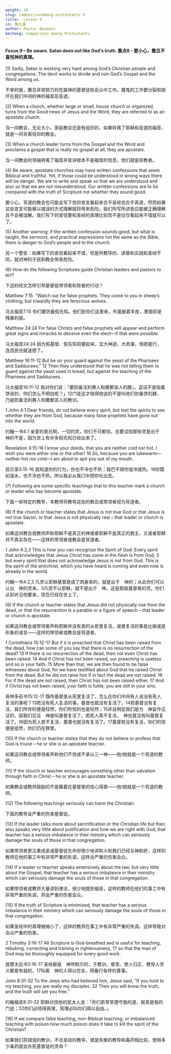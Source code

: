 ```yaml
---
weight: 10
slug: comparisonamong-protestants-9
title:  Lesson 9 
cn: 第九课
author: Pastor Baumann
kecheng: Comparison among Protestants
---
```



#### Focus 9 – Be aware. Satan does not like God’s truth. 重点9 - 要小心，撒旦不喜悦神的真理。

(1) Sadly, Satan is working very hard among God’s Christian people and congregations. The devil works to divide and ruin God’s Gospel and the Word among us.

不幸的是，撒旦非常努力的在属神的基督徒和会众中工作。魔鬼的工作要分裂和毁坏在我们中间的神的福音及圣道。

(2) When a church, whether large or small, house church or organized, turns from the Good news of Jesus and the Word, they are referred to as an apostate church.

当一间教会，无论大小，家庭教会还是有组织的，如果转离了耶稣和圣道的福音，就是一间背离信仰的教会。

(3) When a church leader turns from the Gospel and the Word and proclaims a gospel that is really no gospel at all, they are apostate.

当一间教会的领袖转离了福音并宣讲根本不是福音的信息，他们就是背教者。

(4) Be aware, apostate churches may have written confessions that seem Biblical and truthful. Yet, if those could be understood in wrong ways there will be danger. We are to write and speak so that we are understood and also so that we are not misunderstood. Our written confessions are to be compared with the truth of Scripture not whether they sound good.

要小心，背道的教会也可能会写下信仰宣言看起来合乎圣经也合乎真道，然而如果这些宣言可能被以错误的方式理解就将带来危险。我们所写所讲皆应能被正确理解且不会被误解。我们写下的宣信要和圣经的真理比较而不是仅仅看起来不错就可以了。

(5) Another warning: if the written confession sounds good, but what is taught, the sermons, and practical expressions not the same as the Bible, there is danger to God’s people and to the church.

另一个警告：如果写下的宣信看起来不错，但是所教导的、讲章和实践和圣经不同，就对神的子民和教会带来危险。

(6) How do the following Scriptures guide Christian leaders and pastors to act?

下述的经文怎样引导基督徒带领者和牧者的行动？

Matthew 7:15 ﻿ “Watch out for false prophets. They come to you in sheep’s clothing, but inwardly they are ferocious wolves.

马太福音7:15 你们要防备假先知。他们到你们这里来，外面披着羊皮，里面却是残暴的狼。

Matthew 24:24 For false Christs and false prophets will appear and perform great signs and miracles to deceive even the elect—if that were possible.

马太福音24:24 因为假基督、假先知将要起来，显大神迹、大奇事，倘若能行，连选民也就迷惑了。

Matthew 16:11-12 But be on your guard against the yeast of the Pharisees and Sadducees.” ﻿12﻿ Then they understood that he was not telling them to guard against the yeast used in bread, but against the teaching of the Pharisees and Sadducees.

马太福音16:11-12 我对你们说：『要防备法利赛人和撒都该人的酵』，这话不是指着饼说的，你们怎么不明白呢？」12门徒这才晓得他说的不是叫他们防备饼的酵，乃是防备法利赛人和撒都该人的教训。

1 John 4:1 Dear friends, do not believe every spirit, but test the spirits to see whether they are from God, because many false prophets have gone out into the world.

约翰一书4:1 亲爱的弟兄啊，一切的灵，你们不可都信，总要试验那些灵是出于　神的不是，因为世上有许多假先知已经出来了。

Revelation 3:15-16 ﻿I know your deeds, that you are neither cold nor hot. I wish you were either one or the other! ﻿16﻿ So, because you are lukewarm—neither hot nor cold—I am about to spit you out of my mouth.

启示录3:15-16 我知道你的行为，你也不冷也不热；我巴不得你或冷或热。16你既如温水，也不冷也不热，所以我必从我口中把你吐出去。

(7) Following are some specific teachings that to this teacher mark a church or leader who has become apostate.

下面一些特定的教导，本教师将教导这些的教会或带领者视为背道者。

(8) If the church or teacher states that Jesus is not true God or that Jesus is not true Savior, or that Jesus is not physically real – that leader or church is apostate.

如果这间教会或教师声称耶稣不是真正的神或者耶稣不是真正的救主，又或者耶稣并不真实存在——这样的带领者或教会是背道者。

1 John 4:2,3 ﻿This is how you can recognize the Spirit of God: Every spirit that acknowledges that Jesus Christ has come in the flesh is from God, ﻿3﻿ but every spirit that does not acknowledge Jesus is not from God. This is the spirit of the antichrist, which you have heard is coming and even now is already in the world.

约翰一书4:2,3 凡灵认耶稣基督是成了肉身来的，就是出于　神的；从此你们可以认出　神的灵来。3凡灵不认耶稣，就不是出于　神，这是那敌基督者的灵。你们从前听见他要来，现在已经在世上了。

(9) If the church or teacher states that Jesus did not physically rise from the dead, or that the resurrection is a parable or a figure of speech – that leader or church is apostate.

如果这间教会或带领者声称耶稣并没有真的从死里复活，或者复活的事是比喻或是形象的语言——这样的带领者或教会是背道者。

1 Corinthians 15:12-17 But if it is preached that Christ has been raised from the dead, how can some of you say that there is no resurrection of the dead? ﻿13﻿ If there is no resurrection of the dead, then not even Christ has been raised. ﻿14﻿ And if Christ has not been raised, our preaching is useless and so is your faith. ﻿15﻿ More than that, we are then found to be false witnesses about God, for we have testified about God that he raised Christ from the dead. But he did not raise him if in fact the dead are not raised. ﻿16﻿ For if the dead are not raised, then Christ has not been raised either. ﻿17﻿ And if Christ has not been raised, your faith is futile; you are still in your sins.

哥林多前书15:12-17 既传基督是从死里复活了，怎么在你们中间有人说没有死人复活的事呢？13若没有死人复活的事，基督也就没有复活了。14若基督没有复活，我们所传的便是枉然，你们所信的也是枉然；15并且明显我们是为　神妄作见证的，因我们见证　神是叫基督复活了。若死人真不复活，　神也就没有叫基督复活了。16因为死人若不复活，基督也就没有复活了。17基督若没有复活，你们的信便是徒然，你们仍在罪里。

(10) If the church or teacher states that they do not believe or profess that God is triune – he or she is an apostate teacher.

如果这间教会或带领者声称他们不信或不承认三一神——他/她就是一个背道的教师。

(11) If the church or teacher encourages something other than salvation through faith in Christ – he or she is an apostate teacher.

如果教会或教师鼓励的不是藉着在基督里的信心得救——他/她就是一个背道的教师。

(12) The following teachings seriously can harm the Christian.

下面的教导会严重的伤害基督徒。

(13) If the leader talks more about sanctification or the Christian life but then also speaks very little about justification and how we are right with God, that teacher has a serious imbalance in their ministry which can seriously damage the souls of those in that congregation.

如果带领者更注重成圣或基督徒生命却很少地讲称义和我们已经与神和好，这样的教师在他的事工中有非常严重的失调，这样会严重的伤害会众。

(14) If a leader or teacher speaks extensively about the law, but very little about the Gospel, that teacher has a serious imbalance in their ministry which can seriously damage the souls of those in that congregation.

如果带领者或教师大量讲到律法，很少地提到福音，这样的教师在他们的事工中有非常严重的失调，将会严重的伤害会众。

(15) If the truth of Scripture is minimized, that teacher has a serious imbalance in their ministry which can seriously damage the souls of those in that congregation.

如果圣经中的真理被缩小了，这样的教师在事工中有非常严重的失调，这样导致对会众严重的伤害。

2 Timothy 3:16-17 ﻿All Scripture is God-breathed and is useful for teaching, rebuking, correcting and training in righteousness, ﻿17﻿ so that the man of God may be thoroughly equipped for every good work.

提摩太后书3:16-17 圣经都是　神所默示的，于教训、督责、使人归正、教导人学义都是有益的，17叫属　神的人得以完全，预备行各样的善事。

John 8:31-32 ﻿To the Jews who had believed him, Jesus said, “If you hold to my teaching, you are really my disciples. ﻿32﻿ Then you will know the truth, and the truth will set you free.”

约翰福音8:31-32 耶稣对信他的犹太人说：「你们若常常遵守我的道，就真是我的门徒；32你们必晓得真理，真理必叫你们得以自由。」

(16) If we compare false teaching, non-Biblical teaching, or imbalanced teaching with poison how much poison does it take to kill the spirit of the Christian?

如果我们将错误的教训，不合圣经的教导，或是失衡的教导和毒药相比较，使用多少毒药就会杀死基督徒的灵命？
